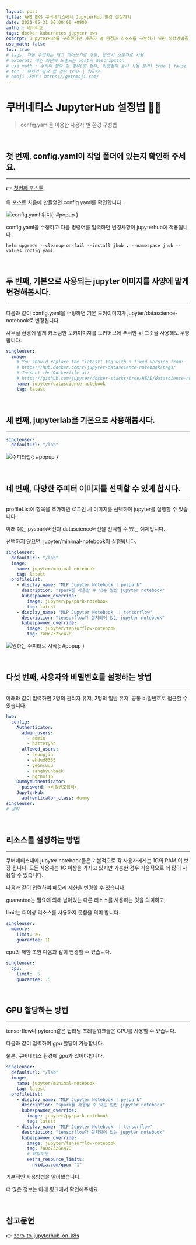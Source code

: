 ```yaml
---
layout: post
title: AWS EKS 쿠버네티스에서 JupyterHub 환경 설정하기
date: 2021-05-31 00:00:00 +0900
author: 배터리호
tags: docker kubernetes jupyter aws
excerpt: JupyterHub를 구축했다면 사용자 별 환경과 리소스를 구분하기 위한 설정방법을 알아봅시다.
use_math: false
toc: true
# tags: 자동 수집되는 태그 띄어쓰기로 구분, 반드시 소문자로 사용
# excerpt: 메인 화면에 노출되는 post의 description
# use_math : 수식이 필요 할 경우(윗 첨자, 아랫첨자 동시 사용 불가) true | false
# toc : 목차가 필요 할 경우 true | false
# emoji 사이트: https://getemoji.com/
---
```



# 쿠버네티스 JupyterHub 설정법 👨‍💻

> config.yaml을 이용한 사용자 별 환경 구성법

<br/>

## 첫 번째, config.yaml이 작업 폴더에 있는지 확인해 주세요.

<hr/>

👉 [첫번째 포스트](/2021/05/27/JupyterhubForK8S-배터리호.html)

위 포스트 처음에 만들었던 config.yaml를 확인합니다.

![config.yaml 위치](https://solution-userstats.s3.ap-northeast-1.amazonaws.com/techblogs/batteryho/config%EC%9C%84%EC%B9%98.JPG){: #popup }

config.yaml을 수정하고 다음 명령어를 입력하면 변경사항이 jupyterhub에 적용됩니다.

``` shell
helm upgrade --cleanup-on-fail --install jhub . --namespace jhub --values config.yaml
```

<br/>

## 두 번째, 기본으로 사용되는 jupyter 이미지를 사양에 맡게 변경해봅시다.

<hr/>

다음과 같이 config.yaml을 수정하면 기본 도커이미지가 jupyter/datascience-notebook로 변경됩니다.

사무실 환경에 맡게 커스텀한 도커이미지를 도커허브에 푸쉬한 뒤 그것을 사용해도 무방합니다.

``` yaml
singleuser:
  image:
    # You should replace the "latest" tag with a fixed version from:
    # https://hub.docker.com/r/jupyter/datascience-notebook/tags/
    # Inspect the Dockerfile at:
    # https://github.com/jupyter/docker-stacks/tree/HEAD/datascience-notebook/Dockerfile
    name: jupyter/datascience-notebook
    tag: latest
```
<br/>

## 세 번째, jupyterlab을 기본으로 사용해봅시다.

<hr/>

``` yaml
singleuser:
  defaultUrl: "/lab"
```

![주피터랩](https://solution-userstats.s3.ap-northeast-1.amazonaws.com/techblogs/batteryho/%EC%A3%BC%ED%94%BC%ED%84%B0%EB%9E%A9.JPG){: #popup }

<br/>

## 네 번째, 다양한 주피터 이미지를 선택할 수 있게 합시다.

<hr/>

profileList에 항목을 추가하면 로그인 시 이미지를 선택하여 jupyter를 실행할 수 있습니다.

아래 예는 pyspark버전과 datascience버전을 선택할 수 있는 예제입니다.

선택하지 않으면, jupyter/minimal-notebook이 실행됩니다.

``` yaml
singleuser:
  defaultUrl: "/lab"
  image:
    name: jupyter/minimal-notebook
    tag: latest
  profileList:
    - display_name: "MLP Jupyter Notebook | pyspark"
      description: "spark를 사용할 수 있는 일반 jupyter notebook"
      kubespawner_override:
        image: jupyter/pyspark-notebook
        tag: latest
    - display_name: "MLP Jupyter Notebook  | tensorflow"
      description: "tensorflow가 설치되어 있는 jupyter notebook"
      kubespawner_override:
        image: jupyter/tensorflow-notebook
        tag: 7a0c7325e470
```

![원하는 주피터로 시작](https://solution-userstats.s3.ap-northeast-1.amazonaws.com/techblogs/batteryho/%EC%A3%BC%ED%94%BC%ED%84%B0%EC%9D%B4%EB%AF%B8%EC%A7%80%EC%84%A0%ED%83%9D.JPG){: #popup }

<br/>

## 다섯 번째, 사용자와 비밀번호를 설정하는 방법

<hr/>

아래와 같이 입력하면 2명의 관리자 유저, 2명의 일반 유저, 공통 비밀번호로 접근할 수 있습니다.

``` yaml
hub:
  config:
    Authenticator:
      admin_users:
        - admin
        - batteryho
      allowed_users:
        - seungjin
        - ehdud8565
        - yeonsuuu
        - sanghyunbaek
        - hgchoi16
    DummyAuthenticator:
      password: <비밀번호입력>
    JupyterHub:
      authenticator_class: dummy
singleuser:
# 생략
```

<br/>

## 리소스를 설정하는 방법

<hr/>

쿠버네티스내에 jupyter notebook들은 기본적으로 각 사용자에게는 1G의 RAM 이 보장 됩니다. 모든 사용자는 1G 이상을 가지고 있지만 가능한 경우 기술적으로 더 많이 사용할 수 있습니다. 

다음과 같이 입력하여 메모리 제한을 변경할 수 있습니다.

guarantee는 필요에 의해 남아있는 다른 리소스를 사용하는 것을 의미하고,

limit는 더이상 리소스를 사용하지 못함을 의미 합니다.

``` yaml
singleuser:
  memory:
    limit: 2G
    guarantee: 1G
```

cpu의 제한 또한 다음과 같이 변경할 수 있습니다.

``` yaml
singleuser:
  cpu:
    limit: .5
    guarantee: .5
```
<br/>

## GPU 할당하는 방법

<hr/>

tensorflow나 pytorch같은 딥러닝 프레임워크들은 GPU를 사용할 수 있습니다.

다음과 같이 입력하여 gpu 할당이 가능합니다.

물론, 쿠버네티스 환경에 gpu가 있어야합니다.

``` yaml
singleuser:
  defaultUrl: "/lab"
  image:
    name: jupyter/minimal-notebook
    tag: latest
  profileList:
    - display_name: "MLP Jupyter Notebook | pyspark"
      description: "spark를 사용할 수 있는 일반 jupyter notebook"
      kubespawner_override:
        image: jupyter/pyspark-notebook
        tag: latest
    - display_name: "MLP Jupyter Notebook  | tensorflow"
      description: "tensorflow가 설치되어 있는 jupyter notebook"
      kubespawner_override:
        image: jupyter/tensorflow-notebook
        tag: 7a0c7325e470
        # 해당부분
        extra_resource_limits:
          nvidia.com/gpu: "1"
```

기본적인 사용방법을 알아봤습니다.

더 많은 정보는 아래 링크에서 확인해주세요.

<br/>

## 참고문헌

👉 [zero-to-jupyterhub-on-k8s](https://zero-to-jupyterhub.readthedocs.io/en/latest/kubernetes/setup-kubernetes.html)
